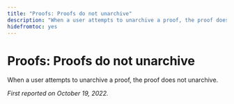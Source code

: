 ```yaml
---
title: "Proofs: Proofs do not unarchive"
description: "When a user attempts to unarchive a proof, the proof does not unarchive."
hidefromtoc: yes
---
```


# Proofs: Proofs do not unarchive

When a user attempts to unarchive a proof, the proof does not unarchive.

_First reported on October 19, 2022._

